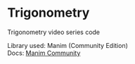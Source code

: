 # Trigonometry
Trigonometry video series code

Library used: Manim (Community Edition) <br />
Docs: <a href="https://docs.manim.community/en/stable/">Manim Community</a>
